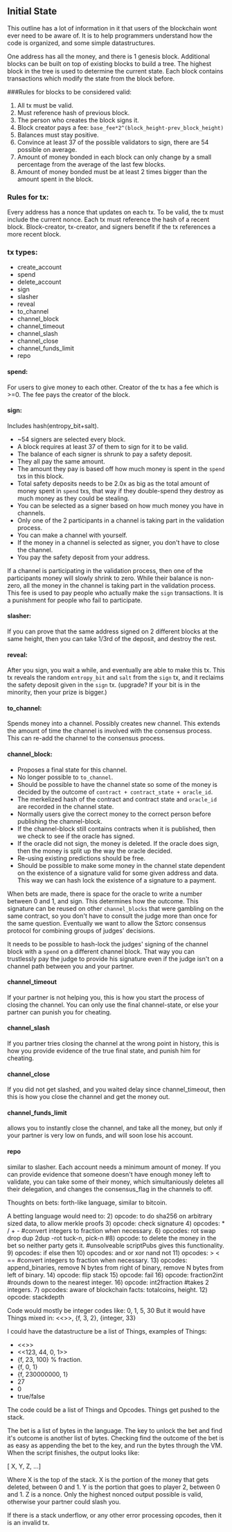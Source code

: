 ## Initial State

This outline has a lot of information in it that users of the blockchain wont ever need to be aware of. It is to help programmers understand how the code is organized, and some simple datastructures.

One address has all the money, and there is 1 genesis block. Additional blocks can be built on top of existing blocks to build a tree. The highest block in the tree is used to determine the current state. Each block contains transactions which modify the state from the block before.

###Rules for blocks to be considered valid:

1. All tx must be valid. 
2. Must reference hash of previous block.
3. The person who creates the block signs it.
4. Block creator pays a fee: `base_fee*2^(block_height-prev_block_height)`
5. Balances must stay positive.
6. Convince at least 37 of the possible validators to sign, there are 54 possible on average.
7. Amount of money bonded in each block can only change by a small percentage from the average of the last few blocks.
8. Amount of money bonded must be at least 2 times bigger than the amount spent in the block.

### Rules for tx:
Every address has a nonce that updates on each tx. To be valid, the tx must include the current nonce. Each tx must reference the hash of a recent block. Block-creator, tx-creator, and signers benefit if the tx references a more recent block.

### tx types:
- create_account
- spend
- delete_account
- sign
- slasher
- reveal
- to_channel
- channel_block
- channel_timeout
- channel_slash
- channel_close
- channel_funds_limit
- repo

#### spend:
For users to give money to each other. Creator of the tx has a fee which is >=0. The fee pays the creator of the block.

#### sign:
Includes hash(entropy_bit+salt).
- ~54 signers are selected every block.
- A block requires at least 37 of them to sign for it to be valid.
- The balance of each signer is shrunk to pay a safety deposit.
- They all pay the same amount.
- The amount they pay is based off how much money is spent in the `spend` txs in this block.
- Total safety deposits needs to be 2.0x as big as the total amount of money spent in `spend` txs, that way if they double-spend they destroy as much money as they could be stealing.
- You can be selected as a signer based on how much money you have in channels.
- Only one of the 2 participants in a channel is taking part in the validation process.
- You can make a channel with yourself.
- If the money in a channel is selected as signer, you don't have to close the channel.
- You pay the safety deposit from your address.

If a channel is participating in the validation process, then one of the participants money will slowly shrink to zero. While their balance is non-zero, all the money in the channel is taking part in the validation process. This fee is used to pay people who actually make the `sign` transactions. It is a punishment for people who fail to participate.

#### slasher:
If you can prove that the same address signed on 2 different blocks at the same height, then you can take 1/3rd of the deposit, and destroy the rest.

#### reveal:
After you sign, you wait a while, and eventually are able to make this tx. This tx reveals the random `entropy_bit` and `salt` from the `sign` tx, and it reclaims the safety deposit given in the `sign` tx. (upgrade? If your bit is in the minority, then your prize is bigger.)

#### to_channel:
Spends money into a channel. Possibly creates new channel. This extends the amount of time the channel is involved with the consensus process. This can re-add the channel to the consensus process.

#### channel_block:
- Proposes a final state for this channel.
- No longer possible to `to_channel`. 
- Should be possible to have the channel state so some of the money is decided by the outcome of `contract + contract_state + oracle_id`.
- The merkelized hash of the contract and contract state and `oracle_id` are recorded in the channel state.
- Normally users give the correct money to the correct person before publishing the channel-block.
- If the channel-block still contains contracts when it is published, then we check to see if the oracle has signed.
- If the oracle did not sign, the money is deleted. If the oracle does sign, then the money is split up the way the oracle decided.
- Re-using existing predictions should be free.
- Should be possible to make some money in the channel state dependent on the existence of a signature valid for some given address and data. This way we can hash lock the existence of a signature to a payment.

When bets are made, there is space for the oracle to write a number between 0 and 1, and sign. This determines how the outcome. This signature can be reused on other `channel_blocks` that were gambling on the same contract, so you don't have to consult the judge more than once for the same question. Eventually we want to allow the Sztorc consensus protocol for combining groups of judges' decisions.

It needs to be possible to hash-lock the judges' signing of the channel block with a `spend` on a different channel block. That way you can trustlessly pay the judge to provide his signature even if the judge isn't on a channel path between you and your partner.

#### channel_timeout

If your partner is not helping you, this is how you start the process of closing the channel. 
You can only use the final channel-state, or else your partner can punish you for cheating.

#### channel_slash

If you partner tries closing the channel at the wrong point in history, this is how you provide evidence of the true final state, and punish him for cheating.

#### channel_close

If you did not get slashed, and you waited delay since channel_timeout, then this is how you close the channel and get the money out.

#### channel_funds_limit

allows you to instantly close the channel, and take all the money, but only if your partner is very low on funds, and will soon lose his account.

#### repo

similar to slasher.
Each account needs a minimum amount of money.
If you can provide evidence that someone doesn't have enough money left to validate, you can take some of their money, which simultaniously deletes all their delegation, and changes the consensus_flag in the channels to off.


Thoughts on bets:
forth-like language, similar to bitcoin.

A betting language would need to:
2) opcode: to do sha256 on arbitrary sized data, to allow merkle proofs
3) opcode: check signature
4) opcodes: * / + - #convert integers to fraction when necessary.
6) opcodes: rot swap drop dup 2dup -rot tuck-n, pick-n
#8) opcode: to delete the money in the bet so neither party gets it. #unsolveable scriptPubs gives this functionality.
9) opcodes: if else then
10) opcodes: and or xor nand not
11) opcodes: > < == #convert integers to fraction when necessary.
13) opcodes: append_binaries, remove N bytes from right of binary, remove N bytes from left of binary.
14) opcode: flip stack
15) opcode: fail 
16) opcode: fraction2int #rounds down to the nearest integer.
16) opcode: int2fraction #takes 2 integers.
7) opcodes: aware of blockchain facts: totalcoins, height.
12) opcode: stackdepth

Code would mostly be integer codes like:
0, 1, 5, 30
But it would have Things mixed in:
<<>>, {f, 3, 2}, {integer, 33}

I could have the datastructure be a list of Things,
examples of Things:
* <<>>
* <<123, 44, 0, 1>>
* {f, 23, 100} % fraction.
* {f, 0, 1}
* {f, 230000000, 1}
* 27
* 0
* true/false

The code could be a list of Things and Opcodes. Things get pushed to the stack.

The bet is a list of bytes in the language. The key to unlock the bet and find it's outcome is another list of bytes.
Checking find the outcome of the bet is as easy as appending the bet to the key, and run the bytes through the VM.
When the script finishes, the output looks like:

[ X, Y, Z, ...]

Where X is the top of the stack.
X is the portion of the money that gets deleted, between 0 and 1.
Y is the portion that goes to player 2, between 0 and 1.
Z is a nonce. Only the highest nonced output possible is valid, otherwise your partner could slash you.

If there is a stack underflow, or any other error processing opcodes, then it is an invalid tx.